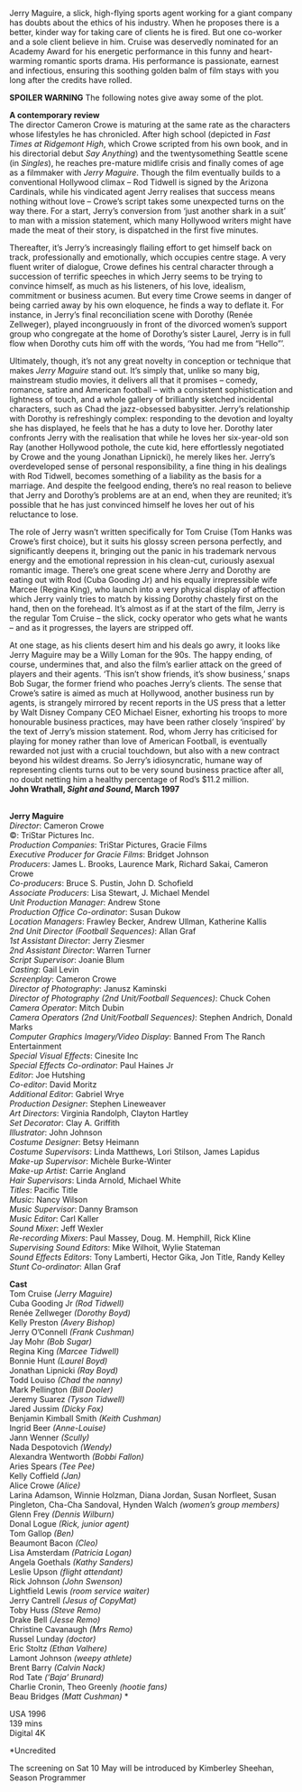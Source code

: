 
Jerry Maguire, a slick, high-flying sports agent working for a giant company has doubts about the ethics of his industry. When he proposes there is a better, kinder way for taking care of clients he is fired. But one co-worker and a sole client believe in him. Cruise was deservedly nominated for an Academy Award for his energetic performance in this funny and heart-warming romantic sports drama. His performance is passionate, earnest and infectious, ensuring this soothing golden balm of film stays with you long after the credits have rolled.

**SPOILER WARNING** The following notes give away some of the plot.

**A contemporary review**  
The director Cameron Crowe is maturing at the same rate as the characters whose lifestyles he has chronicled. After high school (depicted in _Fast Times at Ridgemont High_, which Crowe scripted from his own book, and in his directorial debut _Say Anything_) and the twentysomething Seattle scene (in _Singles_), he reaches pre-mature midlife crisis and finally comes of age as a filmmaker with _Jerry Maguire_. Though the film eventually builds to a conventional Hollywood climax – Rod Tidwell is signed by the Arizona Cardinals, while his vindicated agent Jerry realises that success means nothing without love – Crowe’s script takes some unexpected turns on the way there. For a start, Jerry’s conversion from ‘just another shark in a suit’ to man with a mission statement, which many Hollywood writers might have made the meat of their story, is dispatched in the first five minutes.

Thereafter, it’s Jerry’s increasingly flailing effort to get himself back on track, professionally and emotionally, which occupies centre stage. A very fluent writer of dialogue, Crowe defines his central character through a succession of terrific speeches in which Jerry seems to be trying to convince himself, as much as his listeners, of his love, idealism, commitment or business acumen. But every time Crowe seems in danger of being carried away by his own eloquence, he finds a way to deflate it. For instance, in Jerry’s final reconciliation scene with Dorothy (Renée Zellweger), played incongruously in front of the divorced women’s support group who congregate at the home of Dorothy’s sister Laurel, Jerry is in full flow when Dorothy cuts him off with the words, ‘You had me from “Hello”’.

Ultimately, though, it’s not any great novelty in conception or technique that makes _Jerry Maguire_ stand out. It’s simply that, unlike so many big, mainstream studio movies, it delivers all that it promises – comedy, romance, satire and American football – with a consistent sophistication and lightness of touch, and a whole gallery of brilliantly sketched incidental characters, such as Chad the jazz-obsessed babysitter. Jerry’s relationship with Dorothy is refreshingly complex: responding to the devotion and loyalty she has displayed, he feels that he has a duty to love her. Dorothy later confronts Jerry with the realisation that while he loves her six-year-old son Ray (another Hollywood pothole, the cute kid, here effortlessly negotiated by Crowe and the young Jonathan Lipnicki), he merely likes her. Jerry’s overdeveloped sense of personal responsibility, a fine thing in his dealings with Rod Tidwell, becomes something of a liability as the basis for a marriage. And despite the feelgood ending, there’s no real reason to believe that Jerry and Dorothy’s problems are at an end, when they are reunited; it’s possible that he has just convinced himself he loves her out of his reluctance to lose.

The role of Jerry wasn’t written specifically for Tom Cruise (Tom Hanks was Crowe’s first choice), but it suits his glossy screen persona perfectly, and significantly deepens it, bringing out the panic in his trademark nervous energy and the emotional repression in his clean-cut, curiously asexual romantic image. There’s one great scene where Jerry and Dorothy are eating out with Rod (Cuba Gooding Jr) and his equally irrepressible wife Marcee (Regina King), who launch into a very physical display of affection which Jerry vainly tries to match by kissing Dorothy chastely first on the hand, then on the forehead. It’s almost as if at the start of the film, Jerry is the regular Tom Cruise – the slick, cocky operator who gets what he wants – and as it progresses, the layers are stripped off.

At one stage, as his clients desert him and his deals go awry, it looks like Jerry Maguire may be a Willy Loman for the 90s. The happy ending, of course, undermines that, and also the film’s earlier attack on the greed of players and their agents. ‘This isn’t show friends, it’s show business,’ snaps Bob Sugar, the former friend who poaches Jerry’s clients. The sense that Crowe’s satire is aimed as much at Hollywood, another business run by agents, is strangely mirrored by recent reports in the US press that a letter by Walt Disney Company CEO Michael Eisner, exhorting his troops to more honourable business practices, may have been rather closely ‘inspired’ by the text of Jerry’s mission statement. Rod, whom Jerry has criticised for playing for money rather than love of American Football, is eventually rewarded not just with a crucial touchdown, but also with a new contract beyond his wildest dreams. So Jerry’s idiosyncratic, humane way of representing clients turns out to be very sound business practice after all, no doubt netting him a healthy percentage of Rod’s $11.2 million.  
**John Wrathall, _Sight and Sound_, March 1997**
<br><br>

**Jerry Maguire**  
_Director_: Cameron Crowe  
©: TriStar Pictures Inc.  
_Production Companies_: TriStar Pictures,  Gracie Films  
_Executive Producer for Gracie Films_:  Bridget Johnson  
_Producers_: James L. Brooks, Laurence Mark, Richard Sakai, Cameron Crowe  
_Co-producers_: Bruce S. Pustin, John D. Schofield  
_Associate Producers_: Lisa Stewart,  J. Michael Mendel  
_Unit Production Manager_: Andrew Stone  
_Production Office Co-ordinator_: Susan Dukow  
_Location Managers_: Frawley Becker,  Andrew Ullman, Katherine Kallis  
_2nd Unit Director (Football Sequences)_: Allan Graf  
_1st Assistant Director_: Jerry Ziesmer  
_2nd Assistant Director_: Warren Turner  
_Script Supervisor_: Joanie Blum  
_Casting_: Gail Levin  
_Screenplay_: Cameron Crowe  
_Director of Photography_: Janusz Kaminski  
_Director of Photography (2nd Unit/Football Sequences)_: Chuck Cohen  
_Camera Operator_: Mitch Dubin  
_Camera Operators (2nd Unit/Football Sequences)_: Stephen Andrich, Donald Marks  
_Computer Graphics Imagery/Video Display_:  Banned From The Ranch Entertainment  
_Special Visual Effects_: Cinesite Inc  
_Special Effects Co-ordinator_: Paul Haines Jr  
_Editor_: Joe Hutshing  
_Co-editor_: David Moritz  
_Additional Editor_: Gabriel Wrye  
_Production Designer_: Stephen Lineweaver  
_Art Directors_: Virginia Randolph, Clayton Hartley  
_Set Decorator_: Clay A. Griffith  
_Illustrator_: John Johnson  
_Costume Designer_: Betsy Heimann  
_Costume Supervisors_: Linda Matthews,  Lori Stilson, James Lapidus  
_Make-up Supervisor_: Michèle Burke-Winter  
_Make-up Artist_: Carrie Angland  
_Hair Supervisors_: Linda Arnold, Michael White  
_Titles_: Pacific Title  
_Music_: Nancy Wilson  
_Music Supervisor_: Danny Bramson  
_Music Editor_: Carl Kaller  
_Sound Mixer_: Jeff Wexler  
_Re-recording Mixers_: Paul Massey,  Doug. M. Hemphill, Rick Kline  
_Supervising Sound Editors_: Mike Wilhoit,  Wylie Stateman  
_Sound Effects Editors_: Tony Lamberti, Hector Gika, Jon Title, Randy Kelley  
_Stunt Co-ordinator_: Allan Graf  

**Cast**  
Tom Cruise _(Jerry Maguire)_  
Cuba Gooding Jr _(Rod Tidwell)_  
Renée Zellweger _(Dorothy Boyd)_  
Kelly Preston _(Avery Bishop)_  
Jerry O’Connell _(Frank Cushman)_  
Jay Mohr _(Bob Sugar)_  
Regina King _(Marcee Tidwell)_  
Bonnie Hunt _(Laurel Boyd)_  
Jonathan Lipnicki _(Ray Boyd)_  
Todd Louiso _(Chad the nanny)_  
Mark Pellington _(Bill Dooler)_  
Jeremy Suarez _(Tyson Tidwell)_  
Jared Jussim _(Dicky Fox)_  
Benjamin Kimball Smith _(Keith Cushman)_  
Ingrid Beer _(Anne-Louise)_  
Jann Wenner _(Scully)_  
Nada Despotovich _(Wendy)_  
Alexandra Wentworth _(Bobbi Fallon)_  
Aries Spears _(Tee Pee)_  
Kelly Coffield _(Jan)_  
Alice Crowe _(Alice)_  
Larina Adamson, Winnie Holzman,  Diana Jordan, Susan Norfleet, Susan Pingleton, Cha-Cha Sandoval, Hynden Walch _(women’s group members)_  
Glenn Frey _(Dennis Wilburn)_  
Donal Logue _(Rick, junior agent)_  
Tom Gallop _(Ben)_  
Beaumont Bacon _(Cleo)_  
Lisa Amsterdam _(Patricia Logan)_  
Angela Goethals _(Kathy Sanders)_  
Leslie Upson _(flight attendant)_  
Rick Johnson _(John Swenson)_  
Lightfield Lewis _(room service waiter)_  
Jerry Cantrell _(Jesus of CopyMat)_  
Toby Huss _(Steve Remo)_  
Drake Bell _(Jesse Remo)_  
Christine Cavanaugh _(Mrs Remo)_  
Russel Lunday _(doctor)_  
Eric Stoltz _(Ethan Valhere)_  
Lamont Johnson _(weepy athlete)_  
Brent Barry _(Calvin Nack)_  
Rod Tate _(‘Baja’ Brunard)_  
Charlie Cronin, Theo Greenly _(hootie fans)_  
Beau Bridges _(Matt Cushman)_ *

USA 1996  
139 mins  
Digital 4K

*Uncredited

The screening on Sat 10 May will be introduced by Kimberley Sheehan, Season Programmer
<br><br>
<!--stackedit_data:
eyJoaXN0b3J5IjpbLTE1OTc4Njc3MDhdfQ==
-->
